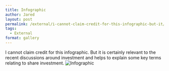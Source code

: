 ```yaml
---
title: Infographic
author: Jared
layout: post
permalink: /external/i-cannot-claim-credit-for-this-infographic-but-it/
tags:
  - External
format: gallery
---
```

I cannot claim credit for this infographic. But it is certainly relevant to the recent discussions around investment and helps to explain some key terms relating to share investment.
![Infographic]({{site.url}}/images/what-is-a-stock.jpg)
